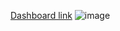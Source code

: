 [Dashboard link](https://public.tableau.com/app/profile/.48844816/viz/03__17400604327870/1_1)
![image](https://github.com/user-attachments/assets/ff873b7b-4192-4628-ae10-1b4e633057e5)
